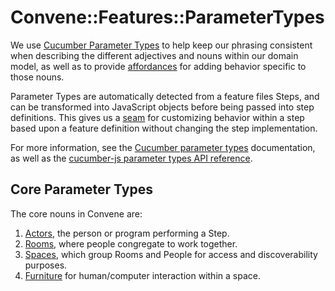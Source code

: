 # Convene::Features::ParameterTypes

We use [Cucumber Parameter Types] to help keep our phrasing consistent when
describing the different adjectives and nouns within our domain model, as well
as to provide [affordances] for adding behavior specific to those nouns.

Parameter Types are automatically detected from a feature files Steps, and can
be transformed into JavaScript objects before being passed into step
definitions. This gives us a [seam] for customizing behavior within a step based
upon a feature definition without changing the step implementation.

For more information, see the [Cucumber parameter types] documentation, as well
as the [cucumber-js parameter types API reference].

[affordances]: https://www.interaction-design.org/literature/topics/affordances
[seam]: https://wiki.c2.com/?SoftwareSeam
[cucumber parameter types]:
  https://cucumber.io/docs/cucumber/cucumber-expressions/#custom-parameter-types
[cucumber-js parameter types api reference]:
  https://github.com/cucumber/cucumber-js/blob/master/docs/support_files/api_reference.md#defineparametertypename-preferforregexpmatch-regexp-transformer-useforsnippets

## Core Parameter Types

The core nouns in Convene are:

1. [Actors], the person or program performing a Step.
2. [Rooms], where people congregate to work together.
3. [Spaces], which group Rooms and People for access and discoverability
   purposes.
4. [Furniture] for human/computer interaction within a space.

[actors]: ./actors.js
[rooms]: ./rooms.js
[spaces]: ./spaces.js
[furniture]: ./furniture.js
